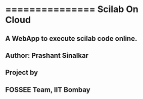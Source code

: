 ===============
Scilab On Cloud
===============
A **WebApp** to execute scilab code online.
-------------------------------------------
Author: Prashant Sinalkar
-------------------------
Project by
----------
FOSSEE Team,
IIT Bombay
----------

